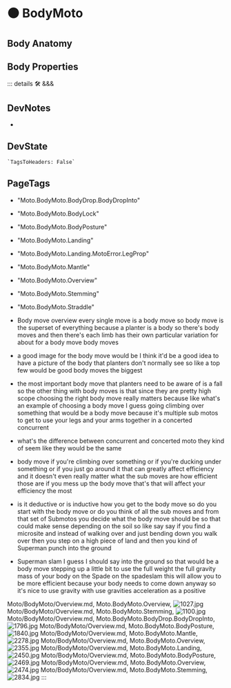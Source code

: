 
# 🟠 <moto>BodyMoto</moto>

## Body Anatomy

## Body Properties

::: details 🛠 <dev>&&&</dev>

## DevNotes

-

## DevState

```py
`TagsToHeaders: False`
```

<h2>PageTags</h2>

- "Moto.BodyMoto.BodyDrop.BodyDropInto"
- "Moto.BodyMoto.BodyLock"
- "Moto.BodyMoto.BodyPosture"
- "Moto.BodyMoto.Landing"
- "Moto.BodyMoto.Landing.MotoError.LegProp"
- "Moto.BodyMoto.Mantle"
- "Moto.BodyMoto.Overview"
- "Moto.BodyMoto.Stemming"
- "Moto.BodyMoto.Straddle"
- Body move overview every single move is a body move so body move is the superset of everything because a planter is a body so there's body moves and then there's each limb has their own particular variation for about for a body move body moves

- a good image for the body move would be I think it'd be a good idea to have a picture of the body that planters don't normally see so like a top few would be good body moves the biggest

- the most important body move that planters need to be aware of is a fall so the other thing with body moves is that since they are pretty high scope choosing the right body move really matters because like what's an example of choosing a body move I guess going climbing over something that would be a body move because it's multiple sub motos to get to use your legs and your arms together in a concerted concurrent

- what's the difference between concurrent and concerted moto they kind of seem like they would be the same

- body move if you're climbing over something or if you're ducking under something or if you just go around it that can greatly affect efficiency and it doesn't even really matter what the sub moves are how efficient those are if you mess up the body move that's that will affect your efficiency the most

- is it deductive or is inductive how you get to the body move so do you start with the body move or do you think of all the sub moves and from that set of Submotos you decide what the body move should be so that could make sense depending on the soil so like say say if you find a microsite and instead of walking over and just bending down you walk over then you step on a high piece of land and then you kind of Superman punch into the ground

- Superman slam I guess I should say into the ground so that would be a body move stepping up a little bit to use the full weight the full gravity mass of your body on the Spade on the spadeslam this will allow you to be more efficient because your body needs to come down anyway so it's nice to use gravity with use gravities acceleration as a positive

Moto/BodyMoto/Overview.md, <dev>Moto.BodyMoto.Overview</dev>, ![1027.jpg](/PaperPhoto/1027.jpg)
Moto/BodyMoto/Overview.md, <dev>Moto.BodyMoto.Stemming</dev>, ![1100.jpg](/PaperPhoto/1100.jpg)
Moto/BodyMoto/Overview.md, <dev>Moto.BodyMoto.BodyDrop.BodyDropInto</dev>, ![1796.jpg](/PaperPhoto/1796.jpg)
Moto/BodyMoto/Overview.md, <dev>Moto.BodyMoto.BodyPosture</dev>, ![1840.jpg](/PaperPhoto/1840.jpg)
Moto/BodyMoto/Overview.md, <dev>Moto.BodyMoto.Mantle</dev>, ![2278.jpg](/PaperPhoto/2278.jpg)
Moto/BodyMoto/Overview.md, <dev>Moto.BodyMoto.Overview</dev>, ![2355.jpg](/PaperPhoto/2355.jpg)
Moto/BodyMoto/Overview.md, <dev>Moto.BodyMoto.Landing</dev>, ![2450.jpg](/PaperPhoto/2450.jpg)
Moto/BodyMoto/Overview.md, <dev>Moto.BodyMoto.BodyPosture</dev>, ![2469.jpg](/PaperPhoto/2469.jpg)
Moto/BodyMoto/Overview.md, <dev>Moto.BodyMoto.Overview</dev>, ![2474.jpg](/PaperPhoto/2474.jpg)
Moto/BodyMoto/Overview.md, <dev>Moto.BodyMoto.Stemming</dev>, ![2834.jpg](/PaperPhoto/2834.jpg)
:::
